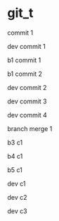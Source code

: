 # git_t
commit 1

dev commit 1

b1 commit 1

b1 commit 2

dev commit 2

dev commit 3

dev commit 4

branch merge 1

b3 c1

b4 c1

b5 c1

dev c1

dev c2

dev c3